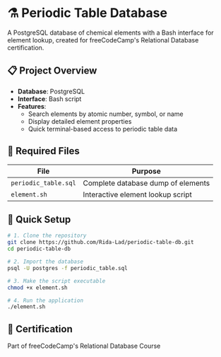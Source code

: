 # ⚗️ Periodic Table Database

A PostgreSQL database of chemical elements with a Bash interface for element lookup, created for freeCodeCamp's Relational Database certification.

## 📋 Project Overview
- **Database**: PostgreSQL
- **Interface**: Bash script
- **Features**:
  - Search elements by atomic number, symbol, or name
  - Display detailed element properties
  - Quick terminal-based access to periodic table data

## 📂 Required Files
| File | Purpose |
|------|---------|
| `periodic_table.sql` | Complete database dump of elements |
| `element.sh` | Interactive element lookup script |

## 🚀 Quick Setup
```bash
# 1. Clone the repository
git clone https://github.com/Rida-Lad/periodic-table-db.git
cd periodic-table-db

# 2. Import the database
psql -U postgres -f periodic_table.sql

# 3. Make the script executable
chmod +x element.sh

# 4. Run the application
./element.sh
```

## 📜 Certification
Part of freeCodeCamp's Relational Database Course

